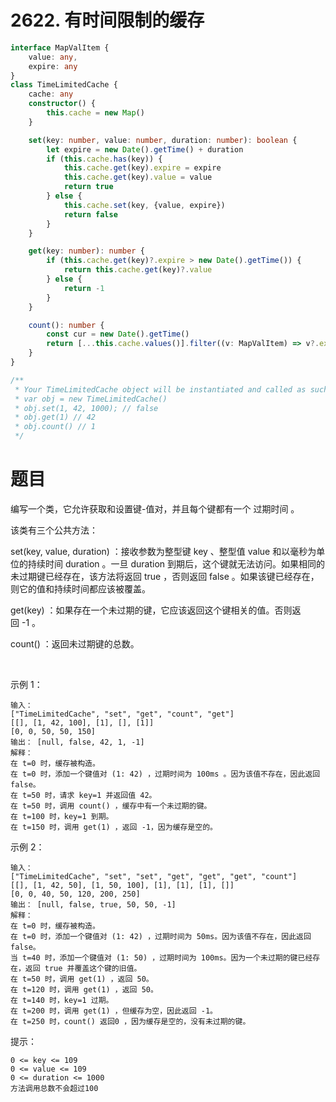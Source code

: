 # 2622. 有时间限制的缓存

```ts
interface MapValItem {
    value: any,
    expire: any
}
class TimeLimitedCache {
    cache: any
    constructor() {
        this.cache = new Map()
    }

    set(key: number, value: number, duration: number): boolean {
        let expire = new Date().getTime() + duration
        if (this.cache.has(key)) {
            this.cache.get(key).expire = expire
            this.cache.get(key).value = value
            return true
        } else {
            this.cache.set(key, {value, expire})
            return false
        }
    }

    get(key: number): number {
        if (this.cache.get(key)?.expire > new Date().getTime()) {
            return this.cache.get(key)?.value
        } else {
            return -1
        }
    }

	count(): number {
        const cur = new Date().getTime()
        return [...this.cache.values()].filter((v: MapValItem) => v?.expire > cur).length 
    }
}

/**
 * Your TimeLimitedCache object will be instantiated and called as such:
 * var obj = new TimeLimitedCache()
 * obj.set(1, 42, 1000); // false
 * obj.get(1) // 42
 * obj.count() // 1
 */
```

# 题目

编写一个类，它允许获取和设置键-值对，并且每个键都有一个 过期时间 。

该类有三个公共方法：

set(key, value, duration) ：接收参数为整型键 key 、整型值 value 和以毫秒为单位的持续时间 duration 。一旦 duration 到期后，这个键就无法访问。如果相同的未过期键已经存在，该方法将返回 true ，否则返回 false 。如果该键已经存在，则它的值和持续时间都应该被覆盖。

get(key) ：如果存在一个未过期的键，它应该返回这个键相关的值。否则返回 -1 。

count() ：返回未过期键的总数。

 

示例 1：
```
输入： 
["TimeLimitedCache", "set", "get", "count", "get"]
[[], [1, 42, 100], [1], [], [1]]
[0, 0, 50, 50, 150]
输出： [null, false, 42, 1, -1]
解释：
在 t=0 时，缓存被构造。
在 t=0 时，添加一个键值对 (1: 42) ，过期时间为 100ms 。因为该值不存在，因此返回false。
在 t=50 时，请求 key=1 并返回值 42。
在 t=50 时，调用 count() ，缓存中有一个未过期的键。
在 t=100 时，key=1 到期。
在 t=150 时，调用 get(1) ，返回 -1，因为缓存是空的。
```
示例 2：
```
输入：
["TimeLimitedCache", "set", "set", "get", "get", "get", "count"]
[[], [1, 42, 50], [1, 50, 100], [1], [1], [1], []]
[0, 0, 40, 50, 120, 200, 250]
输出： [null, false, true, 50, 50, -1]
解释：
在 t=0 时，缓存被构造。
在 t=0 时，添加一个键值对 (1: 42) ，过期时间为 50ms。因为该值不存在，因此返回false。
当 t=40 时，添加一个键值对 (1: 50) ，过期时间为 100ms。因为一个未过期的键已经存在，返回 true 并覆盖这个键的旧值。
在 t=50 时，调用 get(1) ，返回 50。
在 t=120 时，调用 get(1) ，返回 50。
在 t=140 时，key=1 过期。
在 t=200 时，调用 get(1) ，但缓存为空，因此返回 -1。
在 t=250 时，count() 返回0 ，因为缓存是空的，没有未过期的键。
```

提示：
```
0 <= key <= 109
0 <= value <= 109
0 <= duration <= 1000
方法调用总数不会超过100
```
